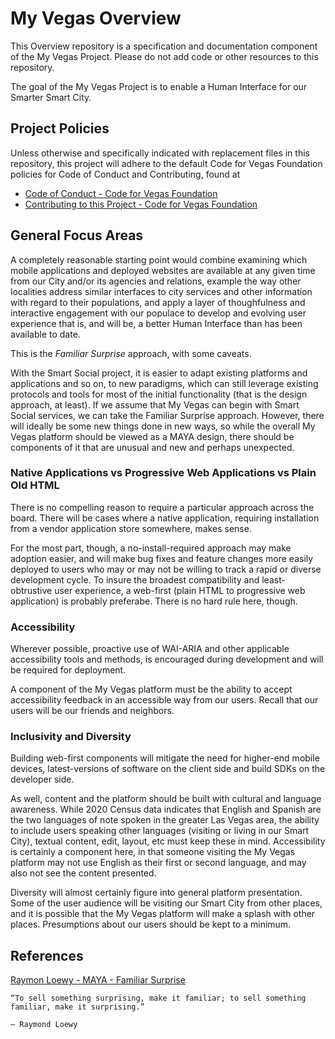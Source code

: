 <!--
 Copyright (C) 2022 Code for Vegas Foundation
 
 This file is part of ov-my-vegas.
 
 ov-my-vegas is free software: you can redistribute it and/or modify
 it under the terms of the GNU General Public License as published by
 the Free Software Foundation, either version 3 of the License, or
 (at your option) any later version.
 
 ov-my-vegas is distributed in the hope that it will be useful,
 but WITHOUT ANY WARRANTY; without even the implied warranty of
 MERCHANTABILITY or FITNESS FOR A PARTICULAR PURPOSE.  See the
 GNU General Public License for more details.
 
 You should have received a copy of the GNU General Public License
 along with ov-my-vegas.  If not, see <http://www.gnu.org/licenses/>.
-->

# My Vegas Overview

This Overview repository is a specification and documentation component of the My Vegas Project. Please do not add code or other resources to this repository.

The goal of the My Vegas Project is to enable a Human Interface for our Smarter Smart City.

## Project Policies

Unless otherwise and specifically indicated with replacement files in this repository, this project will adhere to the default Code for Vegas Foundation policies for Code of Conduct and Contributing, found at

* [Code of Conduct - Code for Vegas Foundation](https://github.com/CodeForVegas/.github/blob/main/CODE_OF_CONDUCT.md)
* [Contributing to this Project - Code for Vegas Foundation](https://github.com/CodeForVegas/.github/blob/main/CONTRIBUTING.md)

## General Focus Areas

A completely reasonable starting point would combine examining which mobile applications and deployed websites are available at any given time from our City and/or its agencies and relations, example the way other localities address similar interfaces to city services and other information with regard to their populations, and apply a layer of thoughfulness and interactive engagement with our populace to develop and evolving user experience that is, and will be, a better Human Interface than has been available to date.

This is the *Familiar Surprise* approach, with some caveats.

With the Smart Social project, it is easier to adapt existing platforms and applications and so on, to new paradigms, which can still leverage existing protocols and tools for most of the initial functionality (that is the design approach, at least). If we assume that My Vegas can begin with Smart Social services, we can take the Familiar Surprise approach. However, there will ideally be some new things done in new ways, so while the overall My Vegas platform should be viewed as a MAYA design, there should be components of it that are unusual and new and perhaps unexpected.

### Native Applications vs Progressive Web Applications vs Plain Old HTML

There is no compelling reason to require a particular approach across the board. There will be cases where a native application, requiring installation from a vendor application store somewhere, makes sense.

For the most part, though, a no-install-required approach may make adoption easier, and will make bug fixes and feature changes more easily deployed to users who may or may not be willing to track a rapid or diverse development cycle. To insure the broadest compatibility and least-obtrustive user experience, a web-first (plain HTML to progressive web application) is probably preferabe. There is no hard rule here, though.

### Accessibility

Wherever possible, proactive use of WAI-ARIA and other applicable accessibility tools and methods, is encouraged during development and will be required for deployment.

A component of the My Vegas platform must be the ability to accept accessibility feedback in an accessible way from our users. Recall that our users will be our friends and neighbors.

### Inclusivity and Diversity

Building web-first components will mitigate the need for higher-end mobile devices, latest-versions of software on the client side and build SDKs on the developer side.

As well, content and the platform should be built with cultural and language awareness. While 2020 Census data indicates that English and Spanish are the two languages of note spoken in the greater Las Vegas area, the ability to include users speaking other languages (visiting or living in our Smart City), textual content, edit, layout, etc must keep these in mind. Accessibility is certainly a component here, in that someone visiting the My Vegas platform may not use English as their first or second language, and may also not see the content presented.

Diversity will almost certainly figure into general platform presentation. Some of the user audience will be visiting our Smart City from other places, and it is possible that the My Vegas platform will make a splash with other places. Presumptions about our users should be kept to a minimum.

## References

[Raymon Loewy - MAYA - Familiar Surprise](https://uxdesign.cc/most-advanced-yet-acceptable-theory-meets-digital-product-innovation-f14897147dd5)

    “To sell something surprising, make it familiar; to sell something familiar, make it surprising.”

    — Raymond Loewy
